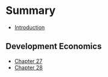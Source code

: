 # Summary

* [Introduction](README.md)

## Development Economics

* [Chapter 27](development-economics/chapter-27.md)
* [Chapter 28](development-economics/chapter-28.md)

